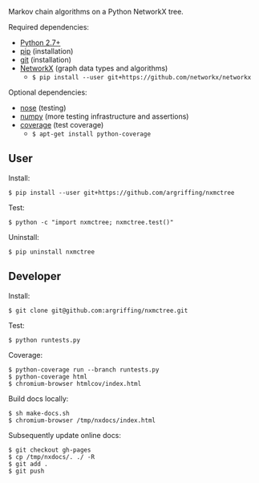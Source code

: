 Markov chain algorithms on a Python NetworkX tree.

Required dependencies:
 * [Python 2.7+](http://www.python.org/)
 * [pip](https://pip.readthedocs.org/) (installation)
 * [git](http://git-scm.com/) (installation)
 * [NetworkX](http:/networkx.lanl.gov/) (graph data types and algorithms)
   - `$ pip install --user git+https://github.com/networkx/networkx`

Optional dependencies:
 * [nose](https://nose.readthedocs.org/) (testing)
 * [numpy](http://www.numpy.org/) (more testing infrastructure and assertions)
 * [coverage](http://nedbatchelder.com/code/coverage/) (test coverage)
   - `$ apt-get install python-coverage`


User
----

Install:

    $ pip install --user git+https://github.com/argriffing/nxmctree

Test:

    $ python -c "import nxmctree; nxmctree.test()"

Uninstall:

    $ pip uninstall nxmctree


Developer
---------

Install:

    $ git clone git@github.com:argriffing/nxmctree.git

Test:

    $ python runtests.py

Coverage:

    $ python-coverage run --branch runtests.py
    $ python-coverage html
    $ chromium-browser htmlcov/index.html

Build docs locally:

    $ sh make-docs.sh
    $ chromium-browser /tmp/nxdocs/index.html

Subsequently update online docs:

    $ git checkout gh-pages
    $ cp /tmp/nxdocs/. ./ -R
    $ git add .
    $ git push

